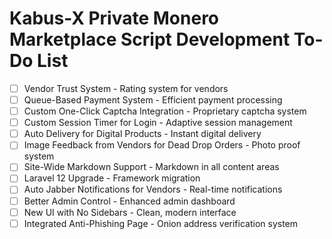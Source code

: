 # Kabus-X Private Monero Marketplace Script Development To-Do List

- [ ] Vendor Trust System - Rating system for vendors
- [ ] Queue-Based Payment System - Efficient payment processing
- [ ] Custom One-Click Captcha Integration - Proprietary captcha system
- [ ] Custom Session Timer for Login - Adaptive session management
- [ ] Auto Delivery for Digital Products - Instant digital delivery
- [ ] Image Feedback from Vendors for Dead Drop Orders - Photo proof system
- [ ] Site-Wide Markdown Support - Markdown in all content areas
- [ ] Laravel 12 Upgrade - Framework migration
- [ ] Auto Jabber Notifications for Vendors - Real-time notifications
- [ ] Better Admin Control - Enhanced admin dashboard
- [ ] New UI with No Sidebars - Clean, modern interface
- [ ] Integrated Anti-Phishing Page - Onion address verification system
